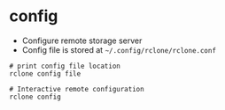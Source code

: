 # config

- Configure remote storage server
- Config file is stored at `~/.config/rclone/rclone.conf`

```shell
# print config file location
rclone config file
```

```shell
# Interactive remote configuration
rclone config
```
